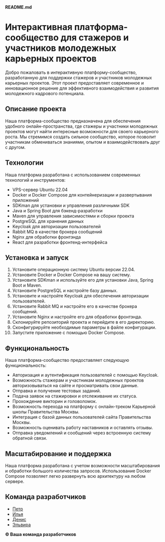 **README.md**

# Интерактивная платформа-сообщество для стажеров и участников молодежных карьерных проектов

Добро пожаловать в интерактивную платформу-сообщество, разработанную для поддержки стажеров и участников молодежных карьерных проектов. Этот проект предоставляет современное и инновационное решение для эффективного взаимодействия и развития молодежного кадрового потенциала.

## Описание проекта

Наша платформа-сообщество предназначена для обеспечения удобного онлайн-пространства, где стажеры и участники молодежных проектов могут найти интересные возможности для своего карьерного роста. Мы стремимся создать сильное сообщество, которое позволит участникам обмениваться знаниями, опытом и взаимодействовать друг с другом.

## Технологии

Наша платформа разработана с использованием современных технологий и инструментов:

- VPS-сервер Ubuntu 22.04
- Docker и Docker Compose для контейнеризации и развертывания приложений
- SDKman для установки и управления различными SDK
- Java и Spring Boot для бэкенд-разработки
- Maven для управления зависимостями и сборки проекта
- PostgreSQL для хранения данных
- Keycloak для авторизации пользователей
- Rabbit MQ в качестве брокера сообщений
- Nginx для обработки фронтэнда
- React для разработки фронтенд-интерфейса

## Установка и запуск

1. Установите операционную систему Ubuntu версии 22.04.
2. Установите Docker и Docker Compose на вашу систему.
3. Установите SDKman и используйте его для установки Java, Spring Boot и Maven.
4. Установите PostgreSQL и настройте базу данных.
5. Установите и настройте Keycloak для обеспечения авторизации пользователей.
6. Установите Rabbit MQ и настройте его в качестве брокера сообщений.
7. Установите Nginx и настройте его для обработки фронтэнда.
8. Склонируйте репозиторий проекта и перейдите в его директорию.
9. Сконфигурируйте необходимые параметры в файле конфигурации.
10. Запустите приложение с помощью Docker Compose.

## Функциональность

Наша платформа-сообщество предоставляет следующую функциональность:

- Авторизация и аутентификация пользователей с помощью Keycloak.
- Возможность стажерам и участникам молодежных проектов авторизовываться на сайте и просматривать свои данные.
- Отправка и получение тестовых заданий.
- Подача заявок на стажировки и отслеживание их статуса.
- Прохождение викторин и головоломок.
- Возможность перехода на платформу с онлайн-треком Карьерной школы Правительства Москвы.
- Интеграция с базой данных пользователей сайта Правительства Москвы.
- Возможность оценивать работу наставников и оставлять отзывы.
- Отправка уведомлений и сообщений через встроенную систему обратной связи.

## Масштабирование и поддержка

Наша платформа разработана с учетом возможности масштабирования и обработки большого количества запросов. Использование Docker Compose позволяет легко развернуть всю архитектуру на любом сервере.

## Команда разработчиков

- [Петр](https://github.com/Frenchfan)
- [Илья](https://github.com/LikeKugi)
- [Денис](https://github.com/frontsteron)
- [Эльвира](https://github.com/ElviraAsadullina)

**© Ваша команда разработчиков**
